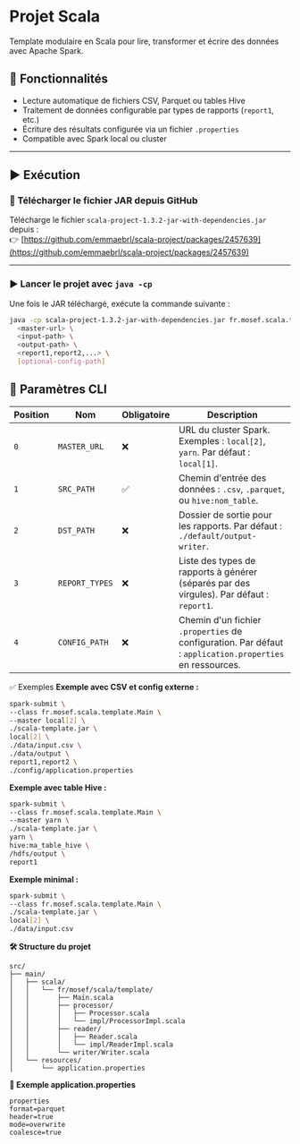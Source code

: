 # Projet Scala

Template modulaire en Scala pour lire, transformer et écrire des données avec Apache Spark.

## 🚀 Fonctionnalités

- Lecture automatique de fichiers CSV, Parquet ou tables Hive
- Traitement de données configurable par types de rapports (`report1`, etc.)
- Écriture des résultats configurée via un fichier `.properties`
- Compatible avec Spark local ou cluster

---

## ▶️ Exécution

### 📄 Télécharger le fichier JAR depuis GitHub

Télécharge le fichier `scala-project-1.3.2-jar-with-dependencies.jar` depuis :  
👉 [https://github.com/emmaebrl/scala-project/packages/2457639](https://github.com/emmaebrl/scala-project/packages/2457639)

---

### ▶️ Lancer le projet avec `java -cp`

Une fois le JAR téléchargé, exécute la commande suivante :

```bash
java -cp scala-project-1.3.2-jar-with-dependencies.jar fr.mosef.scala.template.Main \
  <master-url> \
  <input-path> \
  <output-path> \
  <report1,report2,...> \
  [optional-config-path]
```

## 🧾 Paramètres CLI

| Position | Nom           | Obligatoire | Description                                                                 |
|----------|----------------|-------------|-----------------------------------------------------------------------------|
| `0`      | `MASTER_URL`   | ❌           | URL du cluster Spark. Exemples : `local[2]`, `yarn`. Par défaut : `local[1]`. |
| `1`      | `SRC_PATH`     | ✅           | Chemin d'entrée des données : `.csv`, `.parquet`, ou `hive:nom_table`.       |
| `2`      | `DST_PATH`     | ❌           | Dossier de sortie pour les rapports. Par défaut : `./default/output-writer`. |
| `3`      | `REPORT_TYPES` | ❌           | Liste des types de rapports à générer (séparés par des virgules). Par défaut : `report1`. |
| `4`      | `CONFIG_PATH`  | ❌           | Chemin d'un fichier `.properties` de configuration. Par défaut : `application.properties` en ressources. |


✅ Exemples
**Exemple avec CSV et config externe :**
```bash
spark-submit \
--class fr.mosef.scala.template.Main \
--master local[2] \
./scala-template.jar \
local[2] \
./data/input.csv \
./data/output \
report1,report2 \
./config/application.properties
```

**Exemple avec table Hive :**
```bash
spark-submit \
--class fr.mosef.scala.template.Main \
--master yarn \
./scala-template.jar \
yarn \
hive:ma_table_hive \
/hdfs/output \
report1
```

**Exemple minimal :**
```bash
spark-submit \
--class fr.mosef.scala.template.Main \
./scala-template.jar \
local[2] \
./data/input.csv
```

**🛠 Structure du projet**
```text
src/
├── main/
│   ├── scala/
│   │   └── fr/mosef/scala/template/
│   │       ├── Main.scala
│   │       ├── processor/
│   │       │   ├── Processor.scala
│   │       │   └── impl/ProcessorImpl.scala
│   │       ├── reader/
│   │       │   ├── Reader.scala
│   │       │   └── impl/ReaderImpl.scala
│   │       └── writer/Writer.scala
│   └── resources/
│       └── application.properties
```

**📄 Exemple application.properties**
```text
properties
format=parquet
header=true
mode=overwrite
coalesce=true
```
